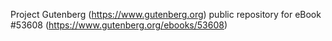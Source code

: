 Project Gutenberg (https://www.gutenberg.org) public repository for
eBook #53608 (https://www.gutenberg.org/ebooks/53608)
